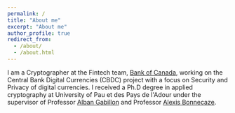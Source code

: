 ```yaml
---
permalink: /
title: "About me"
excerpt: "About me"
author_profile: true
redirect_from: 
  - /about/
  - /about.html
---
```


I am a Cryptographer at the Fintech team, [Bank of Canada](https://www.bankofcanada.ca/), working on the Central Bank Digital Currencies (CBDC) project with a focus on Security and Privacy of digital currencies. I received a Ph.D degree in applied cryptography at University of Pau et des Pays de l'Adour under the supervisor of Professor [Alban Gabillon](https://www.upf.pf/fr/alban-gabillon) and Professor [Alexis Bonnecaze](https://alexis-bonnecaze.pedaweb.univ-amu.fr/extranet/). 

<!--- 
Before joining the Bank of Canada, I was 

- Research Team Lead at [Canadian Institute for Cybersecurity](https://www.unb.ca/cic/), 
- Scientist II in the [Institute for Infocomm Research (I2R)](https://www.a-star.edu.sg/i2r), [Agency of Science, Technology and Research (A*STAR)](https://www.a-star.edu.sg/), Singapore, 
- Senior Security Analyst at [Underwriters Laboratories](https://www.ul.com/), 
- Research Scientist at [Temasek Labs](https://temasek-labs.nus.edu.sg/), National University of Singapore (NUS), Singapore, 
- Postdoctoral Fellow at [Algorithms research group](https://www.greyc.fr/equipes/amacc/), University of Caen-Base Normandie, France.


## Professional Activities

Here are some professional activities I am involved:

- *Associate Editor* of Journal [Peer-to-Peer Networking and Applications](https://www.springer.com/journal/12083)
- *Guest Editor* of Journal [Cryptography](https://www.mdpi.com/journal/cryptography)
- *Co-chair of chapter* [IEEE Blockchain Canada](https://www.ieee-tems.org/tc-blockchain-dlt/), IEEE TEMPS on Blockchain and DLT
- *Member* of [IACR](https://www.iacr.org/)
- *Member* of [ISC2](https://www.isc2.org/), Certified Information Systems Security Professional, (CISSP) member: #612852
--->
